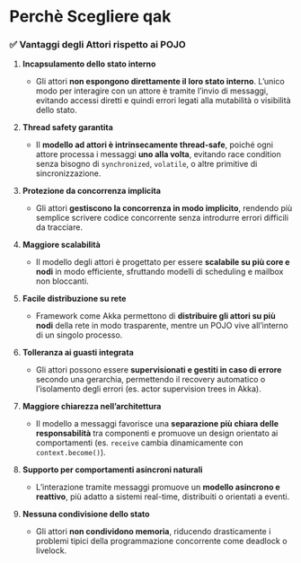 # Perchè Scegliere qak 


### ✅ **Vantaggi degli Attori rispetto ai POJO**

1. **Incapsulamento dello stato interno**

   * Gli attori **non espongono direttamente il loro stato interno**. L’unico modo per interagire con un attore è tramite l’invio di messaggi, evitando accessi diretti e quindi errori legati alla mutabilità o visibilità dello stato.

2. **Thread safety garantita**

   * Il **modello ad attori è intrinsecamente thread-safe**, poiché ogni attore processa i messaggi **uno alla volta**, evitando race condition senza bisogno di `synchronized`, `volatile`, o altre primitive di sincronizzazione.

3. **Protezione da concorrenza implicita**

   * Gli attori **gestiscono la concorrenza in modo implicito**, rendendo più semplice scrivere codice concorrente senza introdurre errori difficili da tracciare.

4. **Maggiore scalabilità**

   * Il modello degli attori è progettato per essere **scalabile su più core e nodi** in modo efficiente, sfruttando modelli di scheduling e mailbox non bloccanti.

5. **Facile distribuzione su rete**

   * Framework come Akka permettono di **distribuire gli attori su più nodi** della rete in modo trasparente, mentre un POJO vive all’interno di un singolo processo.

6. **Tolleranza ai guasti integrata**

   * Gli attori possono essere **supervisionati e gestiti in caso di errore** secondo una gerarchia, permettendo il recovery automatico o l’isolamento degli errori (es. actor supervision trees in Akka).

7. **Maggiore chiarezza nell’architettura**

   * Il modello a messaggi favorisce una **separazione più chiara delle responsabilità** tra componenti e promuove un design orientato ai comportamenti (es. `receive` cambia dinamicamente con `context.become()`).

8. **Supporto per comportamenti asincroni naturali**

   * L’interazione tramite messaggi promuove un **modello asincrono e reattivo**, più adatto a sistemi real-time, distribuiti o orientati a eventi.

9. **Nessuna condivisione dello stato**

   * Gli attori **non condividono memoria**, riducendo drasticamente i problemi tipici della programmazione concorrente come deadlock o livelock.

